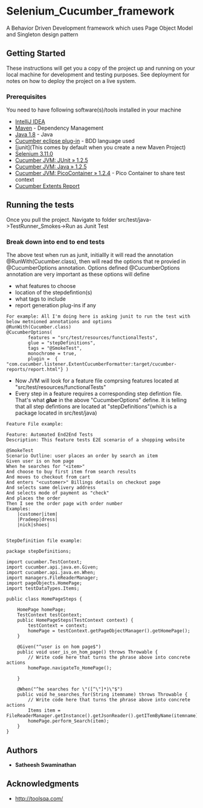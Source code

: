 # Selenium_Cucumber_framework
A Behavior Driven Development framework which uses Page Object Model and Singleton design pattern
## Getting Started

These instructions will get you a copy of the project up and running on your local machine for development and testing purposes. See deployment for notes on how to deploy the project on a live system.

### Prerequisites

You need to have following software(s)/tools installed in your machine

* [IntelliJ IDEA](https://www.jetbrains.com/idea/?host=intellijidea.net)
* [Maven](https://maven.apache.org/) - Dependency Management
* [Java 1.8](http://www.oracle.com/technetwork/java/javase/downloads/jdk8-downloads-2133151.html) - Java
* [Cucumber eclipse plug-in](http://cucumber.github.com/cucumber-eclipse/update-site) - BDD language used
* [junit](This comes by default when you create a new Maven Project)
* [Selenium 3.11.0](https://mvnrepository.com/artifact/org.seleniumhq.selenium/selenium-java/3.12.0)
* [Cucumber JVM: JUnit » 1.2.5](https://mvnrepository.com/artifact/info.cukes/cucumber-junit/1.2.5)
* [Cucumber JVM: Java » 1.2.5](https://mvnrepository.com/artifact/info.cukes/cucumber-java/1.2.5)
* [Cucumber JVM: PicoContainer » 1.2.4](https://mvnrepository.com/artifact/info.cukes/cucumber-picocontainer/1.2.4) - Pico Container to share test context
* [Cucumber Extents Report](https://mvnrepository.com/artifact/com.vimalselvam/cucumber-extentsreport/3.0.2)
## Running the tests

Once you pull the project. Navigate to folder src/test/java->TestRunner_Smokes->Run as Junit Test

### Break down into end to end tests

The above test when run as junit, initiallly it will read the annotation @RunWith(Cucumber.class), then will read the options that re provied in @CucumberOptions annotation.
Options defined @CucumberOptions annotation are very important as these options will define 
* what features to choose
* location of the stepdefintion(s)
* what tags to include
* report generation plug-ins if any 

```
For example: All I'm doing here is asking junit to run the test with below metnioned annotations and options
@RunWith(Cucumber.class)
@CucumberOptions(
		features = "src/test/resources/functionalTests",
		glue = "stepDefinitions",
		tags = "@SmokeTest",
		monochrome = true,
		plugin =  { "com.cucumber.listener.ExtentCucumberFormatter:target/cucumber-reports/report.html"} )
```
* Now JVM will look for a feature file comprsing features located at "src/test/resources/functionalTests"
* Every step in a feature requires a corresponding step defintion file. That's what **_glue_** in the above "CucumberOptions" define. It is telling that all step defintions are located at "stepDefinitions"(which is a package located in src/test/java)

```
Feature File example: 

Feature: Automated End2End Tests
Description: This feature tests E2E scenario of a shopping website

@SmokeTest
Scenario Outline: user places an order by search an item
Given user is on hom page
When he searches for "<item>"
And choose to buy first item from search results
And moves to checkout from cart
And enters "<customer>" Billings details on checkout page
And selects same delivery address
And selects mode of payment as "check"
And places the order
Then I see the order page with order number
Examples:
	|customer|item|
	|Pradeep|dress|
	|nick|shoes|
	
```

```
StepDefinition file example:

package stepDefinitions;

import cucumber.TestContext;
import cucumber.api.java.en.Given;
import cucumber.api.java.en.When;
import managers.FileReaderManager;
import pageObjects.HomePage;
import testDataTypes.Items;

public class HomePageSteps {

	HomePage homePage;
	TestContext testContext;
	public HomePageSteps(TestContext context) {
		testContext = context;
		homePage = testContext.getPageObjectManager().getHomePage();
	}

	@Given("^user is on hom page$")
	public void user_is_on_hom_page() throws Throwable {
		// Write code here that turns the phrase above into concrete actions
		homePage.navigateTo_HomePage();

	}

	@When("^he searches for \"([^\"]*)\"$")
	public void he_searches_for(String itemname) throws Throwable {
		// Write code here that turns the phrase above into concrete actions
		Items item = FileReaderManager.getInstance().getJsonReader().getITemByName(itemname);
		homePage.perform_Search(item);
	}
}

```


## Authors

* **Satheesh Swaminathan**

## Acknowledgments

* http://toolsqa.com/

